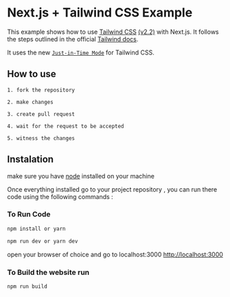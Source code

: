 # Next.js + Tailwind CSS Example

This example shows how to use [Tailwind CSS](https://tailwindcss.com/) [(v2.2)](https://blog.tailwindcss.com/tailwindcss-2-2) with Next.js. It follows the steps outlined in the official [Tailwind docs](https://tailwindcss.com/docs/guides/nextjs).

It uses the new [`Just-in-Time Mode`](https://tailwindcss.com/docs/just-in-time-mode) for Tailwind CSS.

## How to use

`1. fork the repository ` 

`2. make changes`

`3. create pull request`

`4. wait for the request to be accepted`

`5. witness the changes`
## Instalation 

 make sure you have [node](https://nodejs.org/) installed on your machine 

Once everything installed go to your project repository , you can run there code using the following commands :



### To Run Code

```bash
npm install or yarn

npm run dev or yarn dev
```

open your browser of choice and go to localhost:3000 [http://localhost:3000](http://localhost:3000)

### To Build the website run 

```bash
npm run build
```
